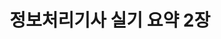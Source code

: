 ---
layout: post
title: "정보처리기사 실기 요약 2장"
comments: true
description: ""
keywords: ""
tags : [정보처리기사 실기]
---